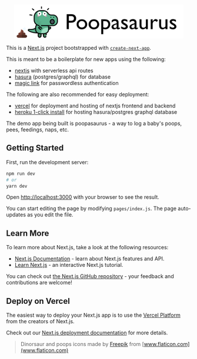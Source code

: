 <p align="center">
    <img width="460" src="./public/poopasaurus.png">
</p>

This is a [Next.js](https://nextjs.org/) project bootstrapped with [`create-next-app`](https://github.com/vercel/next.js/tree/canary/packages/create-next-app).

This is meant to be a boilerplate for new apps using the following:
* [nextjs](https://nextjs.org/) with serverless api routes
* [hasura](https://hasura.io/) (postgres/graphql) for database
* [magic link](https://magic.link) for passwordless authentication

The following are also recommended for easy deployment:
* [vercel](https://vercel.com) for deployment and hosting of nextjs frontend and backend
* [heroku 1-click install](https://hasura.io/) for hosting hasura/postgres graphql database

The demo app being built is poopasaurus - a way to log a baby's poops, pees, feedings, naps, etc.

## Getting Started

First, run the development server:

```bash
npm run dev
# or
yarn dev
```

Open [http://localhost:3000](http://localhost:3000) with your browser to see the result.

You can start editing the page by modifying `pages/index.js`. The page auto-updates as you edit the file.

## Learn More

To learn more about Next.js, take a look at the following resources:

- [Next.js Documentation](https://nextjs.org/docs) - learn about Next.js features and API.
- [Learn Next.js](https://nextjs.org/learn) - an interactive Next.js tutorial.

You can check out [the Next.js GitHub repository](https://github.com/vercel/next.js/) - your feedback and contributions are welcome!

## Deploy on Vercel

The easiest way to deploy your Next.js app is to use the [Vercel Platform](https://vercel.com/import?utm_medium=default-template&filter=next.js&utm_source=create-next-app&utm_campaign=create-next-app-readme) from the creators of Next.js.

Check out our [Next.js deployment documentation](https://nextjs.org/docs/deployment) for more details.

> Dinorsaur and poops icons made by [Freepik](https://www.flaticon.com/authors/freepik) from [www.flaticon.com](www.flaticon.com)